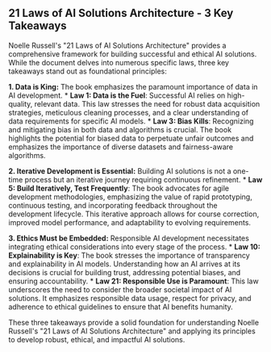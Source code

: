 ## 21 Laws of AI Solutions Architecture - 3 Key Takeaways 

Noelle Russell's "21 Laws of AI Solutions Architecture" provides a comprehensive framework for building successful and ethical AI solutions. While the document delves into numerous specific laws, three key takeaways stand out as foundational principles:

**1.  Data is King:** The book emphasizes the paramount importance of data in AI development. 
    * **Law 1: Data is the Fuel**: Successful AI relies on high-quality, relevant data. This law stresses the need for robust data acquisition strategies, meticulous cleaning processes, and a clear understanding of data requirements for specific AI models. 
    * **Law 3: Bias Kills**: Recognizing and mitigating bias in both data and algorithms is crucial. The book highlights the potential for biased data to perpetuate unfair outcomes and emphasizes the importance of diverse datasets and fairness-aware algorithms.

**2.  Iterative Development is Essential:** Building AI solutions is not a one-time process but an iterative journey requiring continuous refinement. 
    * **Law 5: Build Iteratively, Test Frequently**: The book advocates for agile development methodologies, emphasizing the value of rapid prototyping, continuous testing, and incorporating feedback throughout the development lifecycle. This iterative approach allows for course correction, improved model performance, and adaptability to evolving requirements.

**3.  Ethics Must be Embedded:** Responsible AI development necessitates integrating ethical considerations into every stage of the process.
    * **Law 10: Explainability is Key**: The book stresses the importance of transparency and explainability in AI models. Understanding how an AI arrives at its decisions is crucial for building trust, addressing potential biases, and ensuring accountability.
    * **Law 21: Responsible Use is Paramount**: This law underscores the need to consider the broader societal impact of AI solutions. It emphasizes responsible data usage, respect for privacy, and adherence to ethical guidelines to ensure that AI benefits humanity.



These three takeaways provide a solid foundation for understanding Noelle Russell's "21 Laws of AI Solutions Architecture" and applying its principles to develop robust, ethical, and impactful AI solutions.